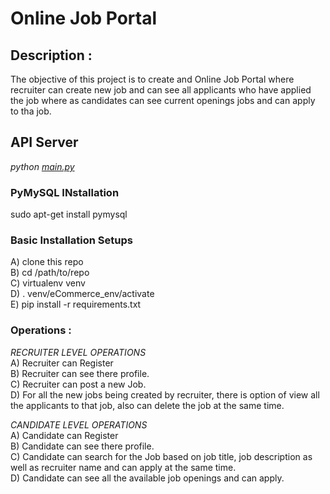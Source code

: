 # Online Job Portal

## Description : <br />
The objective of this project is to create and Online Job Portal where recruiter can create new job and can see all applicants who have applied the job where as candidates can see current openings jobs and can apply to tha job. <br />

##  API Server <br />
*python [main.py](https://github.com/nidhiojha/eCommerce_CLI/blob/cli_application/my_cart.py)* <br />


### PyMySQL INstallation <br />
sudo apt-get install pymysql <br />

### Basic Installation Setups <br />
A) clone this repo <br />
B) cd /path/to/repo <br />
C) virtualenv venv <br />
D) . venv/eCommerce_env/activate <br />
E) pip install -r requirements.txt <br />


### Operations : <br />


*RECRUITER LEVEL OPERATIONS* <br >
A) Recruiter can Register  <br />
B) Recruiter can see there profile.<br>
C) Recruiter can post a new Job.<br>
D) For all the new jobs being created by recruiter, there is option of view all the applicants to that job, also can delete the job at the same time.<br/>


*CANDIDATE LEVEL OPERATIONS* <br >
A) Candidate can Register  <br />
B) Candidate can see there profile.<br>
C) Candidate can search for the Job based on job title, job description as well as recruiter name and can apply at the same time.<br>
D) Candidate can see all the available job openings and can apply.<br/>
